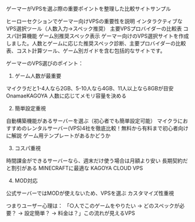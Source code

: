 ゲーマーがVPSを選ぶ際の重要ポイントを整理した比較サイトサンプル

ヒーローセクションでゲーマー向けVPSの重要性を説明
インタラクティブなVPS選択ツール（人数入力→スペック推奨）
主要VPSプロバイダーの比較表
コスパ計算機能
ゲーム別推奨スペック表示
ゲーマー向けのVPS選択サイトを作成しました。人数とゲームに応じた推奨スペック診断、主要プロバイダーの比較表、コスト計算ツール、ゲーム別ガイドを含む包括的なサイトです。

ゲーマーのVPS選びのポイント：
1. ゲーム人数が最重要

マイクラだと1-4人なら2GB、5-10人なら4GB、11人以上なら8GBが目安 OnamaeKAGOYA
人数に応じてメモリ容量を決める

2. 簡単設定重視

自動構築機能があるサーバーを選ぶ（初心者でも簡単設定可能） マイクラにおすすめのレンタルサーバー(VPS)4社を徹底比較！無料から有料まで初心者向けに解説
ゲーム用テンプレートがあるかどうか

3. コスパ重視

時間課金ができるサーバーなら、週末だけ使う場合は月額より安い
長期契約だと割引がある MINECRAFTに最適な KAGOYA CLOUD VPS

4. MOD対応

公式サーバーではMODが使えないため、VPSを選ぶ
カスタマイズ性重視

つまりユーザー心理は：
「○人でこのゲームをやりたい → どのスペックが必要？ → 設定簡単？ → 料金は？」この流れが見えるVPS
